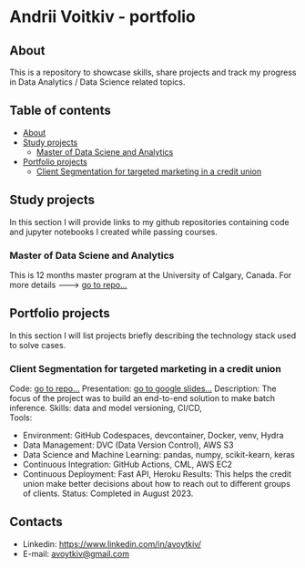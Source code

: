 <!--
**avoytkiv/avoytkiv** is a ✨ _special_ ✨ repository because its `README.md` (this file) appears on your GitHub profile.

Here are some ideas to get you started:

- 🔭 I’m currently working on ...
- 🌱 I’m currently learning ...
- 👯 I’m looking to collaborate on ...
- 🤔 I’m looking for help with ...
- 💬 Ask me about ...
- 📫 How to reach me: ...
- 😄 Pronouns: ...
- ⚡ Fun fact: ...
-->

# Andrii Voitkiv - portfolio
## About
This is a repository to showcase skills, share projects and track my progress in Data Analytics / Data Science related topics. 

## Table of contents
- [About](#About)
- [Study projects](#Study-projects)
  - [Master of Data Sciene and Analytics](#Master-of-Data-Sciene-and-Analytics)
- [Portfolio projects](#Portfolio-projects) 
  - [Client Segmentation for targeted marketing in a credit union](#Client-Segmentation-for-targeted-marketing-in-a-credit-union)
<!--
- [Certificates](#Certificates)
-->


## Study projects
In this section I will provide links to my github repositories containing code and jupyter notebooks I created while passing courses.

### Master of Data Sciene and Analytics
This is 12 months master program at the University of Calgary, Canada. 
For more details ---> [go to repo...](https://github.com/avoytkiv/MDSA-UofC)


## Portfolio projects
In this section I will list projects briefly describing the technology stack used to solve cases.

### Client Segmentation for targeted marketing in a credit union 

Code: [go to repo...](https://github.com/avoytkiv/credit-mlops)
Presentation: [go to google slides...](https://docs.google.com/presentation/d/1pDSZ51ej2VtzNydxAlhoLrQY95iydV-mELwKtUmL1QI/edit?usp=sharing)
Description: The focus of the project was to build an end-to-end solution to make batch inference.
Skills: data and model versioning, CI/CD,  
Tools:
 - Environment: GitHub Codespaces, devcontainer, Docker, venv, Hydra
 - Data Management: DVC (Data Version Control), AWS S3
 - Data Science and Machine Learning: pandas, numpy, scikit-kearn, keras
 - Continuous Integration: GitHub Actions, CML, AWS EC2
 - Continuous Deployment: Fast API, Heroku
Results: This helps the credit union make better decisions about how to reach out to different groups of clients.
Status: Completed in August 2023.


## Contacts
- Linkedin: https://www.linkedin.com/in/avoytkiv/
- E-mail: avoytkiv@gmail.com

